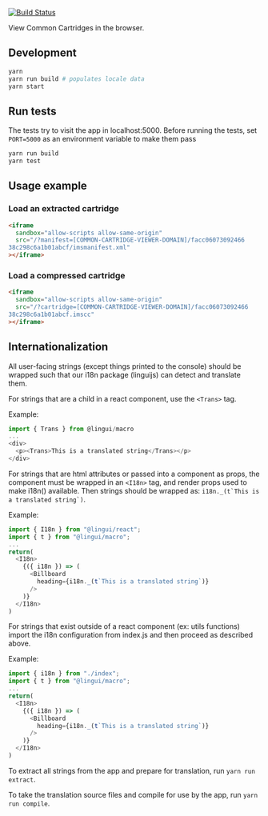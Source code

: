 [![Build Status](https://travis-ci.org/instructure/common-cartridge-viewer.svg?branch=master)](https://travis-ci.org/instructure/common-cartridge-viewer)

View Common Cartridges in the browser.

## Development

```bash
yarn
yarn run build # populates locale data
yarn start
```

## Run tests

The tests try to visit the app in localhost:5000.
Before running the tests, set `PORT=5000` as an
environment variable to make them pass

```bash
yarn run build
yarn test
```

## Usage example

### Load an extracted cartridge

```html
<iframe
  sandbox="allow-scripts allow-same-origin"
  src="/?manifest=[COMMON-CARTRIDGE-VIEWER-DOMAIN]/facc06073092466
38c298c6a1b01abcf/imsmanifest.xml"
></iframe>
```

### Load a compressed cartridge

```html
<iframe
  sandbox="allow-scripts allow-same-origin"
  src="/?cartridge=[COMMON-CARTRIDGE-VIEWER-DOMAIN]/facc06073092466
38c298c6a1b01abcf.imscc"
></iframe>
```

## Internationalization

All user-facing strings (except things printed to the console) should be wrapped
such that our i18n package (linguijs) can detect and translate them.

For strings that are a child in a react component, use the `<Trans>` tag.

Example:

```javascript
import { Trans } from @lingui/macro
...
<div>
  <p><Trans>This is a translated string</Trans></p>
</div>
```

For strings that are html attributes or passed into a component as props, the
component must be wrapped in an `<I18n>` tag, and render props used to make i18n()
available. Then strings should be wrapped as: `` i18n._(t`This is a translated string`) ``.

Example:

```javascript
import { I18n } from "@lingui/react";
import { t } from "@lingui/macro";
...
return(
  <I18n>
    {({ i18n }) => (
      <Billboard
        heading={i18n._(t`This is a translated string`)}
      />
    )}
  </I18n>
)
```

For strings that exist outside of a react component (ex: utils functions) import
the i18n configuration from index.js and then proceed as described above.

Example:

```javascript
import { i18n } from "./index";
import { t } from "@lingui/macro";
...
return(
  <I18n>
    {({ i18n }) => (
      <Billboard
        heading={i18n._(t`This is a translated string`)}
      />
    )}
  </I18n>
)
```

To extract all strings from the app and prepare for translation, run
`yarn run extract`.

To take the translation source files and compile for use by the app, run
`yarn run compile`.
